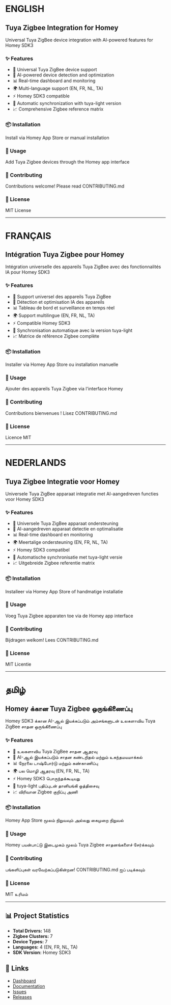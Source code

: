 # ENGLISH

## Tuya Zigbee Integration for Homey

Universal Tuya ZigBee device integration with AI-powered features for Homey SDK3

### ✨ Features

- 🔌 Universal Tuya ZigBee device support
- 🤖 AI-powered device detection and optimization
- 📊 Real-time dashboard and monitoring
- 🌍 Multi-language support (EN, FR, NL, TA)
- ⚡ Homey SDK3 compatible
- 🔄 Automatic synchronization with tuya-light version
- 📈 Comprehensive Zigbee reference matrix

### 📦 Installation

Install via Homey App Store or manual installation

### 🚀 Usage

Add Tuya Zigbee devices through the Homey app interface

### 🤝 Contributing

Contributions welcome! Please read CONTRIBUTING.md

### 📄 License

MIT License

---

# FRANÇAIS

## Intégration Tuya Zigbee pour Homey

Intégration universelle des appareils Tuya ZigBee avec des fonctionnalités IA pour Homey SDK3

### ✨ Features

- 🔌 Support universel des appareils Tuya ZigBee
- 🤖 Détection et optimisation IA des appareils
- 📊 Tableau de bord et surveillance en temps réel
- 🌍 Support multilingue (EN, FR, NL, TA)
- ⚡ Compatible Homey SDK3
- 🔄 Synchronisation automatique avec la version tuya-light
- 📈 Matrice de référence Zigbee complète

### 📦 Installation

Installer via Homey App Store ou installation manuelle

### 🚀 Usage

Ajouter des appareils Tuya Zigbee via l'interface Homey

### 🤝 Contributing

Contributions bienvenues ! Lisez CONTRIBUTING.md

### 📄 License

Licence MIT

---

# NEDERLANDS

## Tuya Zigbee Integratie voor Homey

Universele Tuya ZigBee apparaat integratie met AI-aangedreven functies voor Homey SDK3

### ✨ Features

- 🔌 Universele Tuya ZigBee apparaat ondersteuning
- 🤖 AI-aangedreven apparaat detectie en optimalisatie
- 📊 Real-time dashboard en monitoring
- 🌍 Meertalige ondersteuning (EN, FR, NL, TA)
- ⚡ Homey SDK3 compatibel
- 🔄 Automatische synchronisatie met tuya-light versie
- 📈 Uitgebreide Zigbee referentie matrix

### 📦 Installation

Installeer via Homey App Store of handmatige installatie

### 🚀 Usage

Voeg Tuya Zigbee apparaten toe via de Homey app interface

### 🤝 Contributing

Bijdragen welkom! Lees CONTRIBUTING.md

### 📄 License

MIT Licentie

---

# தமிழ்

## Homey க்கான Tuya Zigbee ஒருங்கிணைப்பு

Homey SDK3 க்கான AI-ஆல் இயக்கப்படும் அம்சங்களுடன் உலகளாவிய Tuya ZigBee சாதன ஒருங்கிணைப்பு

### ✨ Features

- 🔌 உலகளாவிய Tuya ZigBee சாதன ஆதரவு
- 🤖 AI-ஆல் இயக்கப்படும் சாதன கண்டறிதல் மற்றும் உகந்தமயமாக்கல்
- 📊 நேரலை டாஷ்போர்டு மற்றும் கண்காணிப்பு
- 🌍 பல மொழி ஆதரவு (EN, FR, NL, TA)
- ⚡ Homey SDK3 பொருந்தக்கூடியது
- 🔄 tuya-light பதிப்புடன் தானியங்கி ஒத்திசைவு
- 📈 விரிவான Zigbee குறிப்பு அணி

### 📦 Installation

Homey App Store மூலம் நிறுவவும் அல்லது கைமுறை நிறுவல்

### 🚀 Usage

Homey பயன்பாட்டு இடைமுகம் மூலம் Tuya Zigbee சாதனங்களைச் சேர்க்கவும்

### 🤝 Contributing

பங்களிப்புகள் வரவேற்கப்படுகின்றன! CONTRIBUTING.md ஐப் படிக்கவும்

### 📄 License

MIT உரிமம்

---

## 📊 Project Statistics

- **Total Drivers:** 148
- **Zigbee Clusters:** 7
- **Device Types:** 7
- **Languages:** 4 (EN, FR, NL, TA)
- **SDK Version:** Homey SDK3

## 🔗 Links

- [Dashboard](https://dlnraja.github.io/com.tuya.zigbee/)
- [Documentation](https://github.com/dlnraja/com.tuya.zigbee/tree/main/docs)
- [Issues](https://github.com/dlnraja/com.tuya.zigbee/issues)
- [Releases](https://github.com/dlnraja/com.tuya.zigbee/releases)

